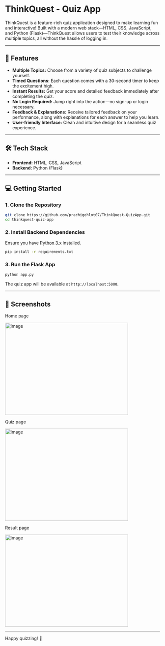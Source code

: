 # ThinkQuest - Quiz App

ThinkQuest is a feature-rich quiz application designed to make learning fun and interactive! Built with a modern web stack—HTML, CSS, JavaScript, and Python (Flask)—ThinkQuest allows users to test their knowledge across multiple topics, all without the hassle of logging in.

---

## 🚀 Features

- **Multiple Topics:** Choose from a variety of quiz subjects to challenge yourself.
- **Timed Questions:** Each question comes with a 30-second timer to keep the excitement high.
- **Instant Results:** Get your score and detailed feedback immediately after completing the quiz.
- **No Login Required:** Jump right into the action—no sign-up or login necessary.
- **Feedback & Explanations:** Receive tailored feedback on your performance, along with explanations for each answer to help you learn.
- **User-friendly Interface:** Clean and intuitive design for a seamless quiz experience.

---

## 🛠️ Tech Stack

- **Frontend:** HTML, CSS, JavaScript
- **Backend:** Python (Flask)

---

## 💻 Getting Started

### 1. Clone the Repository

```bash
git clone https://github.com/prachigehlot07/ThinkQuest-QuizApp.git
cd thinkquest-quiz-app
```

### 2. Install Backend Dependencies

Ensure you have [Python 3.x](https://www.python.org/downloads/) installed.

```bash
pip install -r requirements.txt
```

### 3. Run the Flask App

```bash
python app.py
```

The quiz app will be available at `http://localhost:5000`.

---

## 📸 Screenshots


Home page

<img width="400" height="300" alt="image" src="https://github.com/user-attachments/assets/7c95622d-b499-418a-b5be-dbaeb92cf0c9" />

Quiz page

<img width="400" height="300" alt="image" src="https://github.com/user-attachments/assets/da3b5fc0-cfbb-4566-8d78-69423a28623e" />

Result page

<img width="400" height="300" alt="image" src="https://github.com/user-attachments/assets/f6e1532c-6044-4d55-b170-44ac03aeed3d" />



---

Happy quizzing! 🚀

